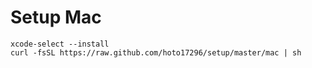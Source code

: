 # Setup Mac

```
xcode-select --install
curl -fsSL https://raw.github.com/hoto17296/setup/master/mac | sh
```
